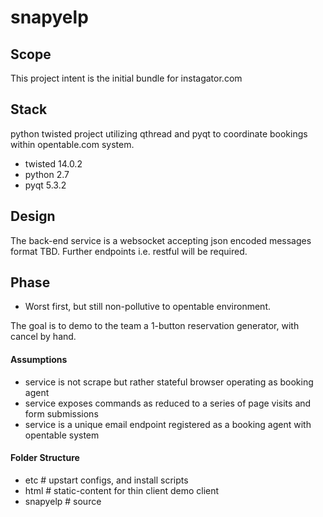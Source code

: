 snapyelp
========

## Scope

This project intent is the initial bundle for instagator.com

## Stack

python twisted project utilizing qthread and pyqt to coordinate bookings within opentable.com system.

* twisted 14.0.2
* python 2.7
* pyqt 5.3.2

## Design

The back-end service is a websocket accepting json encoded messages format TBD.  Further endpoints i.e. restful will be required.

## Phase

* Worst first, but still non-pollutive to opentable environment.

The goal is to demo to the team a 1-button reservation generator, with cancel by hand.

#### Assumptions

* service is not scrape but rather stateful browser operating as booking agent
* service exposes commands as reduced to a series of page visits and form submissions
* service is a unique email endpoint registered as a booking agent with opentable system

#### Folder Structure

* etc # upstart configs, and install scripts
* html # static-content for thin client demo client
* snapyelp # source

